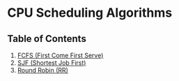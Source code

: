 # CPU Scheduling Algorithms

## Table of Contents
1. [FCFS (First Come First Serve)](fcfs.md)
2. [SJF (Shortest Job First)](#sjf-shortest-job-first)
3. [Round Robin (RR)](#round-robin-rr)

